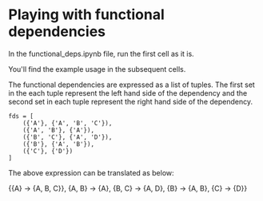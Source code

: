 # Playing with functional dependencies

In the functional_deps.ipynb file, run the first cell as it is.

You'll find the example usage in the subsequent cells.

The functional dependencies are expressed as a list of tuples. The first set in the each tuple represent the left hand side of the dependency and the second set in each tuple represent the right hand side of the dependency.

```
fds = [
    ({'A'}, {'A', 'B', 'C'}),
    ({'A', 'B'}, {'A'}),
    ({'B', 'C'}, {'A', 'D'}),
    ({'B'}, {'A', 'B'}),
    ({'C'}, {'D'})
]
```
The above expression can be translated as below:

{{A} -> {A, B, C}},
{A, B} -> {A},
{B, C} -> {A, D},
{B} -> {A, B},
{C} -> {D}}
